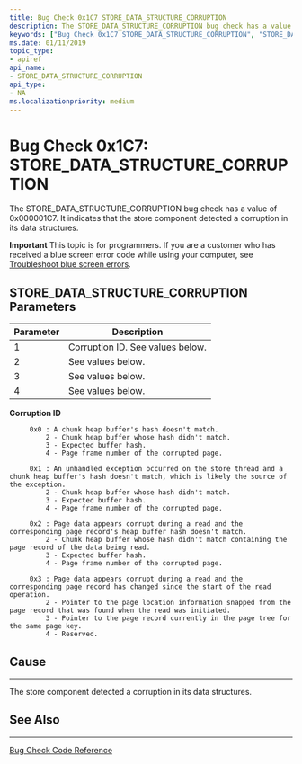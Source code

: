 ```yaml
---
title: Bug Check 0x1C7 STORE_DATA_STRUCTURE_CORRUPTION
description: The STORE_DATA_STRUCTURE_CORRUPTION bug check has a value of 0x000001C7. It indicates that the store component detected a corruption in its data structures.
keywords: ["Bug Check 0x1C7 STORE_DATA_STRUCTURE_CORRUPTION", "STORE_DATA_STRUCTURE_CORRUPTION"]
ms.date: 01/11/2019
topic_type:
- apiref
api_name:
- STORE_DATA_STRUCTURE_CORRUPTION
api_type:
- NA
ms.localizationpriority: medium
---
```


# Bug Check 0x1C7: STORE\_DATA\_STRUCTURE\_CORRUPTION

The STORE\_DATA\_STRUCTURE\_CORRUPTION bug check has a value of 0x000001C7. It indicates that the store component detected a corruption in its data structures.

**Important** This topic is for programmers. If you are a customer who has received a blue screen error code while using your computer, see [Troubleshoot blue screen errors](https://windows.microsoft.com/windows-10/troubleshoot-blue-screen-errors).
 

## STORE\_DATA\_STRUCTURE\_CORRUPTION Parameters

|Parameter|Description|
|-------- |---------- |
|1|Corruption ID. See values below. |
|2| See values below. |
|3| See values below. |
|4| See values below. |

**Corruption ID**

```
     0x0 : A chunk heap buffer's hash doesn't match.
         2 - Chunk heap buffer whose hash didn't match.
         3 - Expected buffer hash.
         4 - Page frame number of the corrupted page.

     0x1 : An unhandled exception occurred on the store thread and a chunk heap buffer's hash doesn't match, which is likely the source of the exception.
         2 - Chunk heap buffer whose hash didn't match.
         3 - Expected buffer hash.
         4 - Page frame number of the corrupted page.

     0x2 : Page data appears corrupt during a read and the corresponding page record's heap buffer hash doesn't match.
         2 - Chunk heap buffer whose hash didn't match containing the page record of the data being read.
         3 - Expected buffer hash.
         4 - Page frame number of the corrupted page.
 
     0x3 : Page data appears corrupt during a read and the corresponding page record has changed since the start of the read operation.
         2 - Pointer to the page location information snapped from the page record that was found when the read was initiated.
         3 - Pointer to the page record currently in the page tree for the same page key.
         4 - Reserved.
```


## Cause
-----

The store component detected a corruption in its data structures.


## See Also
----------

[Bug Check Code Reference](bug-check-code-reference2.md)

